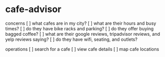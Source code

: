 # cafe-advisor

concerns
[ ] what cafes are in my city?
[ ] what are their hours and busy times?
[ ] do they have bike racks and parking?
[ ] do they offer buying bagged coffee?
[ ] what are their google reviews, tripadvisor reviews, and yelp reviews saying?
[ ] do they have wifi, seating, and outlets?

operations
[ ] search for a cafe
[ ] view cafe details
[ ] map cafe locations
